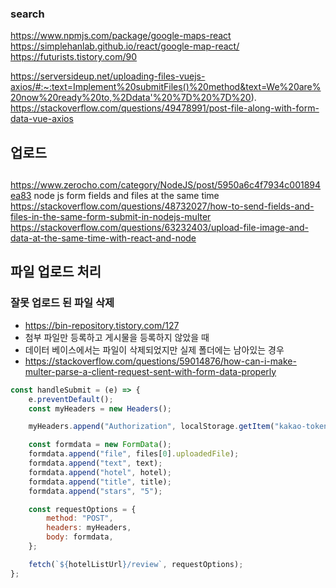 ### search

https://www.npmjs.com/package/google-maps-react
https://simplehanlab.github.io/react/google-map-react/
https://futurists.tistory.com/90

https://serversideup.net/uploading-files-vuejs-axios/#:~:text=Implement%20submitFiles()%20method&text=We%20are%20now%20ready%20to,%2Ddata'%20%7D%20%7D%20).
https://stackoverflow.com/questions/49478991/post-file-along-with-form-data-vue-axios

## 업로드

##

https://www.zerocho.com/category/NodeJS/post/5950a6c4f7934c001894ea83
node js form fields and files at the same time
https://stackoverflow.com/questions/48732027/how-to-send-fields-and-files-in-the-same-form-submit-in-nodejs-multer
https://stackoverflow.com/questions/63232403/upload-file-image-and-data-at-the-same-time-with-react-and-node

## 파일 업로드 처리

### 잘못 업로드 된 파일 삭제

-   https://bin-repository.tistory.com/127
-   첨부 파일만 등록하고 게시물을 등록하지 않았을 때
-   데이터 베이스에서는 파일이 삭제되었지만 실제 폴더에는 남아있는 경우
-   https://stackoverflow.com/questions/59014876/how-can-i-make-multer-parse-a-client-request-sent-with-form-data-properly

```jsx
const handleSubmit = (e) => {
    e.preventDefault();
    const myHeaders = new Headers();

    myHeaders.append("Authorization", localStorage.getItem("kakao-token"));

    const formdata = new FormData();
    formdata.append("file", files[0].uploadedFile);
    formdata.append("text", text);
    formdata.append("hotel", hotel);
    formdata.append("title", title);
    formdata.append("stars", "5");

    const requestOptions = {
        method: "POST",
        headers: myHeaders,
        body: formdata,
    };

    fetch(`${hotelListUrl}/review`, requestOptions);
};
```
